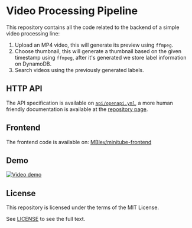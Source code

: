 # Video Processing Pipeline

This repository contains all the code related to the backend of a simple 
video processing line:

1. Upload an MP4 video, this will generate its preview using `ffmpeg`.
2. Choose thumbnail, this will generate a thumbnail based on the given timestamp
using `ffmpeg`, after it's generated we store label information on DynamoDB.
3. Search videos using the previously generated labels.

## HTTP API 
The API specification is available on [`api/openapi.yml`](api/openapi.yml), a more human friendly documentation is available at the [repository page](https://white-leaf-devs.github.io/minitube-backend/).

## Frontend 
The frontend code is available on: [MBlev/minitube-frontend](https://github.com/MBlev/minitube-frontend)

## Demo
[![Video demo](https://img.youtube.com/vi/PkbSKQ_fjEQ/0.jpg)](https://www.youtube.com/watch?v=PkbSKQ_fjEQ)

## License
This repository is licensed under the terms of the MIT License.

See [LICENSE](LICENSE) to see the full text.